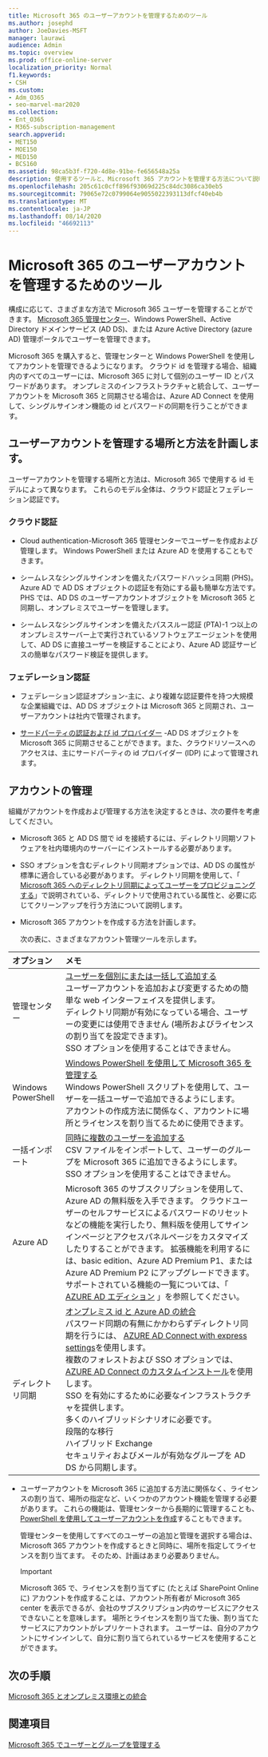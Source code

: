 ```yaml
---
title: Microsoft 365 のユーザーアカウントを管理するためのツール
ms.author: josephd
author: JoeDavies-MSFT
manager: laurawi
audience: Admin
ms.topic: overview
ms.prod: office-online-server
localization_priority: Normal
f1.keywords:
- CSH
ms.custom:
- Adm_O365
- seo-marvel-mar2020
ms.collection:
- Ent_O365
- M365-subscription-management
search.appverid:
- MET150
- MOE150
- MED150
- BCS160
ms.assetid: 98ca5b3f-f720-4d8e-91be-fe656548a25a
description: 使用するツールと、Microsoft 365 アカウントを管理する方法について説明します。
ms.openlocfilehash: 205c61c0cff896f93069d225c84dc3086ca30eb5
ms.sourcegitcommit: 79065e72c0799064e9055022393113dfcf40eb4b
ms.translationtype: MT
ms.contentlocale: ja-JP
ms.lasthandoff: 08/14/2020
ms.locfileid: "46692113"
---
```

# <a name="tools-to-manage-microsoft-365-user-accounts"></a>Microsoft 365 のユーザーアカウントを管理するためのツール

構成に応じて、さまざまな方法で Microsoft 365 ユーザーを管理することができます。 [Microsoft 365 管理センター](https://admin.microsoft.com)、Windows PowerShell、Active Directory ドメインサービス (AD DS)、または Azure Active Directory (azure AD) 管理ポータルでユーザーを管理できます。 

Microsoft 365 を購入すると、管理センターと Windows PowerShell を使用してアカウントを管理できるようになります。 クラウド id を管理する場合、組織内のすべてのユーザーには、Microsoft 365 に対して個別のユーザー ID とパスワードがあります。 オンプレミスのインフラストラクチャと統合して、ユーザーアカウントを Microsoft 365 と同期させる場合は、Azure AD Connect を使用して、シングルサインオン機能の id とパスワードの同期を行うことができます。
  
## <a name="plan-for-where-and-how-you-will-manage-your-user-accounts"></a>ユーザーアカウントを管理する場所と方法を計画します。

ユーザーアカウントを管理する場所と方法は、Microsoft 365 で使用する id モデルによって異なります。 これらのモデル全体は、クラウド認証とフェデレーション認証です。
  
### <a name="cloud-authentication"></a>クラウド認証

- Cloud authentication-Microsoft 365 管理センターでユーザーを作成および管理します。 Windows PowerShell または Azure AD を使用することもできます。 
    
- シームレスなシングルサインオンを備えたパスワードハッシュ同期 (PHS)。 Azure AD で AD DS オブジェクトの認証を有効にする最も簡単な方法です。 PHS では、AD DS のユーザーアカウントオブジェクトを Microsoft 365 と同期し、オンプレミスでユーザーを管理します。 
    
- シームレスなシングルサインオンを備えたパススルー認証 (PTA)-1 つ以上のオンプレミスサーバー上で実行されているソフトウェアエージェントを使用して、AD DS に直接ユーザーを検証することにより、Azure AD 認証サービスの簡単なパスワード検証を提供します。 
    
### <a name="federated-authentication"></a>フェデレーション認証

- フェデレーション認証オプション-主に、より複雑な認証要件を持つ大規模な企業組織では、AD DS オブジェクトは Microsoft 365 と同期され、ユーザーアカウントは社内で管理されます。 
    
- [サードパーティの認証および id プロバイダー](about-microsoft-365-identity.md) -AD DS オブジェクトを Microsoft 365 に同期させることができます。また、クラウドリソースへのアクセスは、主にサードパーティの id プロバイダー (IDP) によって管理されます。 
    
## <a name="managing-accounts"></a>アカウントの管理

組織がアカウントを作成および管理する方法を決定するときは、次の要件を考慮してください。
  
- Microsoft 365 と AD DS 間で id を接続するには、ディレクトリ同期ソフトウェアを社内環境内のサーバーにインストールする必要があります。
    
- SSO オプションを含むディレクトリ同期オプションでは、AD DS の属性が標準に適合している必要があります。 ディレクトリ同期を使用して、「 [Microsoft 365 へのディレクトリ同期によってユーザーをプロビジョニングする](prepare-for-directory-synchronization.md)」で説明されている、ディレクトリで使用されている属性と、必要に応じてクリーンアップを行う方法について説明します。 
    
- Microsoft 365 アカウントを作成する方法を計画します。
    
    次の表に、さまざまなアカウント管理ツールを示します。
    
|**オプション**|**メモ**|
|:-----|:-----|
|管理センター  <br/> |[ユーザーを個別にまたは一括して追加する](https://docs.microsoft.com/microsoft-365/admin/add-users/add-users) <br/>  ユーザーアカウントを追加および変更するための簡単な web インターフェイスを提供します。  <br/>  ディレクトリ同期が有効になっている場合、ユーザーの変更には使用できません (場所およびライセンスの割り当てを設定できます)。  <br/>  SSO オプションを使用することはできません。  <br/> |
|Windows PowerShell  <br/> |[Windows PowerShell を使用して Microsoft 365 を管理する](https://go.microsoft.com/fwlink/p/?LinkId=698471) <br/>  Windows PowerShell スクリプトを使用して、ユーザーを一括ユーザーで追加できるようにします。  <br/>  アカウントの作成方法に関係なく、アカウントに場所とライセンスを割り当てるために使用できます。  <br/> |
|一括インポート  <br/> |[同時に複数のユーザーを追加する](add-several-users-at-the-same-time.md) <br/>  CSV ファイルをインポートして、ユーザーのグループを Microsoft 365 に追加できるようにします。  <br/>  SSO オプションを使用することはできません。  <br/> |
|Azure AD  <br/> |Microsoft 365 のサブスクリプションを使用して、Azure AD の無料版を入手できます。 クラウドユーザーのセルフサービスによるパスワードのリセットなどの機能を実行したり、無料版を使用してサインインページとアクセスパネルページをカスタマイズしたりすることができます。 拡張機能を利用するには、basic edition、Azure AD Premium P1、または Azure AD Premium P2 にアップグレードできます。 サポートされている機能の一覧については、「 [AZURE AD エディション](https://go.microsoft.com/fwlink/p/?LinkId=698465) 」を参照してください。  <br/> |
|ディレクトリ同期  <br/> |[オンプレミス id と Azure AD の統合](https://go.microsoft.com/fwlink/p/?LinkID=624168) <br/>  パスワード同期の有無にかかわらずディレクトリ同期を行うには、 [AZURE AD Connect with express settings](https://go.microsoft.com/fwlink/p/?LinkID=698537)を使用します。  <br/>  複数のフォレストおよび SSO オプションでは、 [AZURE AD Connect のカスタムインストール](https://go.microsoft.com/fwlink/p/?LinkId=698430)を使用します。  <br/>  SSO を有効にするために必要なインフラストラクチャを提供します。  <br/>  多くのハイブリッドシナリオに必要です。  <br/>  段階的な移行  <br/>  ハイブリッド Exchange  <br/>  セキュリティおよびメールが有効なグループを AD DS から同期します。  <br/> |
   
- ユーザーアカウントを Microsoft 365 に追加する方法に関係なく、ライセンスの割り当て、場所の指定など、いくつかのアカウント機能を管理する必要があります。 これらの機能は、管理センターから長期的に管理することも、 [PowerShell を使用してユーザーアカウントを作成](https://go.microsoft.com/fwlink/p/?LinkId=717083)することもできます。
    
    管理センターを使用してすべてのユーザーの追加と管理を選択する場合は、Microsoft 365 アカウントを作成するときと同時に、場所を指定してライセンスを割り当てます。 そのため、計画はあまり必要ありません。
    
    > [!IMPORTANT]
    > Microsoft 365 で、ライセンスを割り当てずに (たとえば SharePoint Online に) アカウントを作成することは、アカウント所有者が Microsoft 365 center を表示できるが、会社のサブスクリプション内のサービスにアクセスできないことを意味します。 場所とライセンスを割り当てた後、割り当てたサービスにアカウントがレプリケートされます。 ユーザーは、自分のアカウントにサインインして、自分に割り当てられているサービスを使用することができます。 
  
## <a name="next-steps"></a>次の手順

[Microsoft 365 とオンプレミス環境との統合](microsoft-365-integration.md)
  
## <a name="see-also"></a>関連項目

[Microsoft 365 でユーザーとグループを管理する](https://docs.microsoft.com/microsoft-365/admin/add-users)
  
